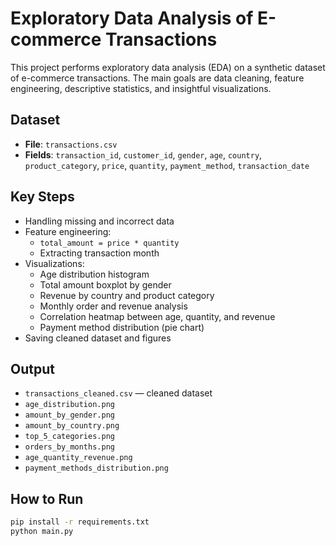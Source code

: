 # Exploratory Data Analysis of E-commerce Transactions

This project performs exploratory data analysis (EDA) on a synthetic dataset of e-commerce transactions. 
The main goals are data cleaning, feature engineering, descriptive statistics, and insightful visualizations.

## Dataset

- **File**: `transactions.csv`
- **Fields**: `transaction_id`, `customer_id`, `gender`, `age`, `country`, `product_category`, `price`, `quantity`, `payment_method`, `transaction_date`

## Key Steps

- Handling missing and incorrect data
- Feature engineering:
  - `total_amount = price * quantity`
  - Extracting transaction month
- Visualizations:
  - Age distribution histogram
  - Total amount boxplot by gender
  - Revenue by country and product category
  - Monthly order and revenue analysis
  - Correlation heatmap between age, quantity, and revenue
  - Payment method distribution (pie chart)
- Saving cleaned dataset and figures

## Output

- `transactions_cleaned.csv` — cleaned dataset
- `age_distribution.png`
- `amount_by_gender.png`
- `amount_by_country.png`
- `top_5_categories.png`
- `orders_by_months.png`
- `age_quantity_revenue.png`
- `payment_methods_distribution.png`

## How to Run

```bash
pip install -r requirements.txt
python main.py
```
